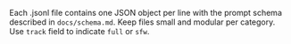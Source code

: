 Each .jsonl file contains one JSON object per line with the prompt schema described in `docs/schema.md`. Keep files small and modular per category. Use `track` field to indicate `full` or `sfw`.

